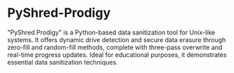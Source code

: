 # PyShred-Prodigy
"PyShred Prodigy" is a Python-based data sanitization tool for Unix-like systems. It offers dynamic drive detection and secure data erasure through zero-fill and random-fill methods, complete with three-pass overwrite and real-time progress updates. Ideal for educational purposes, it demonstrates essential data sanitization techniques.
